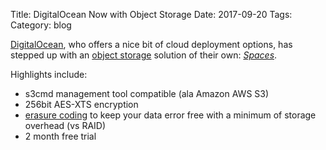 Title: DigitalOcean Now with Object Storage
Date: 2017-09-20
Tags: 
Category: blog


[DigitalOcean](https://www.digitalocean.com), who offers a nice bit of cloud deployment options, has stepped up with an [object storage](https://www.digitalocean.com/community/tutorials/object-storage-vs-block-storage-services) solution of their own: [*Spaces*](https://blog.digitalocean.com/introducing-spaces-object-storage/).

Highlights include:

* s3cmd management tool compatible (ala Amazon AWS S3)
* 256bit AES-XTS encryption
* [erasure coding](http://searchstorage.techtarget.com/definition/erasure-coding) to keep your data error free with a minimum of storage overhead (vs RAID)
* 2 month free trial
